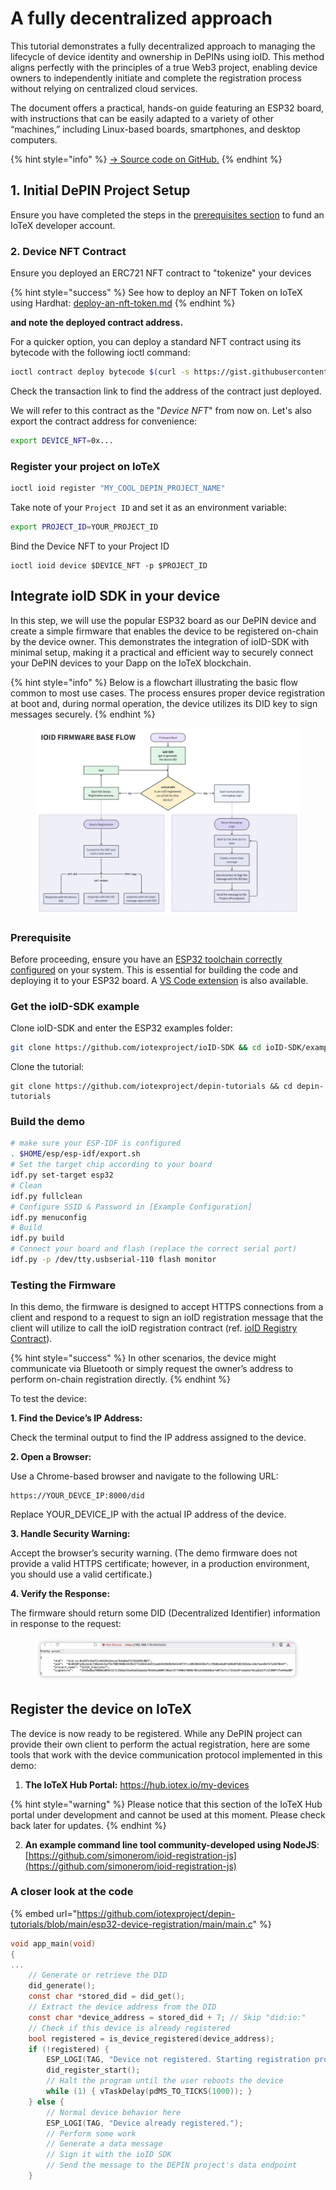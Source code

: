 # A fully decentralized approach

This tutorial demonstrates a fully decentralized approach to managing the lifecycle of device identity and ownership in DePINs using ioID. This method aligns perfectly with the principles of a true Web3 project, enabling device owners to independently initiate and complete the registration process without relying on centralized cloud services.

The document offers a practical, hands-on guide featuring an ESP32 board, with instructions that can be easily adapted to a variety of other “machines,” including Linux-based boards, smartphones, and desktop computers.

{% hint style="info" %}
[-> Source code on GitHub.](https://github.com/iotexproject/depin-tutorials/tree/main/esp32-device-registration)
{% endhint %}

## 1. Initial DePIN Project Setup

Ensure you have completed the steps in the [prerequisites section](./) to fund an IoTeX developer account.

### 2. Device NFT Contract

Ensure you deployed an ERC721 NFT contract to "tokenize" your devices

{% hint style="success" %}
See how to deploy an NFT Token on IoTeX using Hardhat: [deploy-an-nft-token.md](../../defi/deploy-tokens/deploy-an-nft-token.md "mention")
{% endhint %}

**and note the deployed contract address.**

For a quicker option, you can deploy a standard NFT contract using its bytecode with the following ioctl command:

```bash
ioctl contract deploy bytecode $(curl -s https://gist.githubusercontent.com/simonerom/fd7427cd821408a5e49f4c4e81b16fb9/raw/device-nft-bytecode.hex)
```

Check the transaction link to find the address of the contract just deployed.

We will refer to this contract as the "_Device NFT_" from now on. Let's also export the contract address for convenience:

```bash
export DEVICE_NFT=0x...
```

### Register your project on IoTeX

```bash
ioctl ioid register "MY_COOL_DEPIN_PROJECT_NAME"
```

Take note of your `Project ID` and set it as an environment variable:

```bash
export PROJECT_ID=YOUR_PROJECT_ID
```

Bind the Device NFT to your Project ID

```
ioctl ioid device $DEVICE_NFT -p $PROJECT_ID
```

## Integrate ioID SDK in your device

In this step, we will use the popular ESP32 board as our DePIN device and create a simple firmware that enables the device to be registered on-chain by the device owner. This demonstrates the integration of ioID-SDK with minimal setup, making it a practical and efficient way to securely connect your DePIN devices to your Dapp on the IoTeX blockchain.

{% hint style="info" %}
Below is a flowchart illustrating the basic flow common to most use cases. The process ensures proper device registration at boot and, during normal operation, the device utilizes its DID key to sign messages securely.
{% endhint %}

<figure><img src="../../../.gitbook/assets/Gc21SU2XAAEsSmm.jpeg" alt=""><figcaption></figcaption></figure>

### Prerequisite

Before proceeding, ensure you have an [ESP32 toolchain correctly configured](https://docs.espressif.com/projects/esp-idf/en/stable/esp32/get-started/index.html) on your system. This is essential for building the code and deploying it to your ESP32 board. A [VS Code extension](https://github.com/espressif/vscode-esp-idf-extension/tree/master) is also available.

### Get the ioID-SDK example

Clone ioID-SDK and enter the ESP32 examples folder:

```bash
git clone https://github.com/iotexproject/ioID-SDK && cd ioID-SDK/example
```

Clone the tutorial:

```
git clone https://github.com/iotexproject/depin-tutorials && cd depin-tutorials
```

### Build the demo

```bash
# make sure your ESP-IDF is configured 
. $HOME/esp/esp-idf/export.sh
# Set the target chip according to your board
idf.py set-target esp32
# Clean
idf.py fullclean
# Configure SSID & Password in [Example Configuration]
idf.py menuconfig
# Build
idf.py build
# Connect your board and flash (replace the correct serial port)
idf.py -p /dev/tty.usbserial-110 flash monitor
```

### Testing the Firmware

In this demo, the firmware is designed to accept HTTPS connections from a client and respond to a request to sign an ioID registration message that the client will utilize to call the ioID registration contract (ref. [ioID Registry Contract](https://github.com/iotexproject/ioID-contracts/blob/25841427d2ed8506c577fa02858e75047a6ab840/contracts/ioIDRegistry.sol#L108)).&#x20;

{% hint style="success" %}
In other scenarios, the device might communicate via Bluetooth or simply request the owner’s address to perform on-chain registration directly.
{% endhint %}

To test the device:

**1. Find the Device’s IP Address:**

Check the terminal output to find the IP address assigned to the device.

**2. Open a Browser:**

Use a Chrome-based browser and navigate to the following URL:

```
https://YOUR_DEVCE_IP:8000/did
```

Replace YOUR\_DEVICE\_IP with the actual IP address of the device.&#x20;

**3. Handle Security Warning:**

Accept the browser’s security warning. (The demo firmware does not provide a valid HTTPS certificate; however, in a production environment, you should use a valid certificate.)

**4. Verify the Response:**

The firmware should return some DID (Decentralized Identifier) information in response to the request:

<figure><img src="../../../.gitbook/assets/image (127).png" alt=""><figcaption></figcaption></figure>

## Register the device on IoTeX

The device is now ready to be registered. While any DePIN project can provide their own client to perform the actual registration, here are some tools that work with the device communication protocol implemented in this demo:

1. **The IoTeX Hub Portal:** https://hub.iotex.io/my-devices

{% hint style="warning" %}
Please notice that this section of the IoTeX Hub portal under development and cannot be used at this moment. Please check back later for updates.
{% endhint %}

2. **An example command line tool community-developed using NodeJS**: [https://github.com/simonerom/ioid-registration-js](https://github.com/simonerom/ioid-registration-js)

### A closer look at the code

{% embed url="https://github.com/iotexproject/depin-tutorials/blob/main/esp32-device-registration/main/main.c" %}

```c
void app_main(void)
{
...
    // Generate or retrieve the DID
    did_generate();
    const char *stored_did = did_get();
    // Extract the device address from the DID
    const char *device_address = stored_did + 7; // Skip "did:io:"
    // Check if this device is already registered
    bool registered = is_device_registered(device_address);    
    if (!registered) {
        ESP_LOGI(TAG, "Device not registered. Starting registration process...");
        did_register_start();
        // Halt the program until the user reboots the device
        while (1) { vTaskDelay(pdMS_TO_TICKS(1000)); }
    } else {
        // Normal device behavior here
        ESP_LOGI(TAG, "Device already registered.");
        // Perform some work
        // Generate a data message
        // Sign it with the ioID SDK
        // Send the message to the DEPIN project's data endpoint
    }
```

